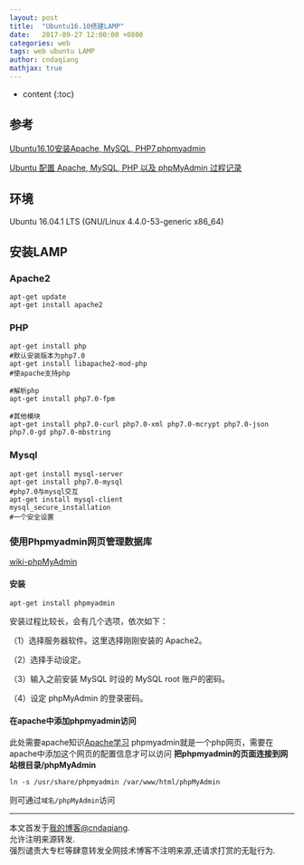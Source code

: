 ```yaml
---
layout: post
title:  "Ubuntu16.10搭建LAMP"
date:   2017-09-27 12:00:00 +0800
categories: web
tags: web ubuntu LAMP
author: cndaqiang
mathjax: true
---
```

* content
{:toc}





## 参考
[Ubuntu16.10安装Apache, MySQL, PHP7,phpmyadmin](https://zhuanlan.zhihu.com/p/26642845)

[Ubuntu 配置 Apache, MySQL, PHP 以及 phpMyAdmin 过程记录](https://www.renfei.org/blog/set-up-apache-mysql-php-phpmyadmin-on-ubuntu-server.html)
## 环境
Ubuntu 16.04.1 LTS (GNU/Linux 4.4.0-53-generic x86_64)
## 安装LAMP
### Apache2

```
apt-get update
apt-get install apache2
```
### PHP
```
apt-get install php
#默认安装版本为php7.0
apt-get install libapache2-mod-php
#使apache支持php

#解析php
apt-get install php7.0-fpm  

#其他模块
apt-get install php7.0-curl php7.0-xml php7.0-mcrypt php7.0-json php7.0-gd php7.0-mbstring  
```
### Mysql

```
apt-get install mysql-server
apt-get install php7.0-mysql
#php7.0与mysql交互
apt-get install mysql-client
mysql_secure_installation
#一个安全设置
```
### 使用Phpmyadmin网页管理数据库
[wiki-phpMyAdmin](https://zh.wikipedia.org/wiki/PhpMyAdmin)
#### 安装
```
apt-get install phpmyadmin
```
安装过程比较长，会有几个选项，依次如下：

（1）选择服务器软件。这里选择刚刚安装的 Apache2。

（2）选择手动设定。

（3）输入之前安装 MySQL 时设的 MySQL root 账户的密码。

（4）设定 phpMyAdmin 的登录密码。
#### 在apache中添加phpmyadmin访问
此处需要apache知识[Apache学习](/2017/09/27/apache/)
phpmyadmin就是一个php网页，需要在apache中添加这个网页的配置信息才可以访问
**把phpmyadmin的页面连接到网站根目录/phpMyAdmin**
```
ln -s /usr/share/phpmyadmin /var/www/html/phpMyAdmin
```
则可通过`域名/phpMyAdmin`访问



------
本文首发于[我的博客@cndaqiang](https://cndaqiang.github.io/).<br>
允许注明来源转发.<br>
强烈谴责大专栏等肆意转发全网技术博客不注明来源,还请求打赏的无耻行为.
